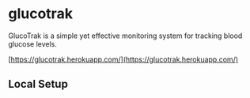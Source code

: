 # glucotrak

GlucoTrak is a simple yet effective monitoring system for tracking blood glucose levels.

[https://glucotrak.herokuapp.com/](https://glucotrak.herokuapp.com/)

## Local Setup

